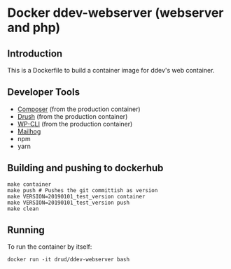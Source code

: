 # Docker ddev-webserver (webserver and php)

## Introduction
This is a Dockerfile to build a container image for ddev's web container. 

## Developer Tools

* [Composer](https://getcomposer.org/) (from the production container)
* [Drush](http://www.drush.org) (from the production container)
* [WP-CLI](http://www.wp-cli.org) (from the production container)
* [Mailhog](https://github.com/mailhog/MailHog)
* npm
* yarn

## Building and pushing to dockerhub

```
make container
make push # Pushes the git committish as version
make VERSION=20190101_test_version container
make VERSION=20190101_test_version push
make clean
```

## Running
To run the container by itself:

```
docker run -it drud/ddev-webserver bash
```
